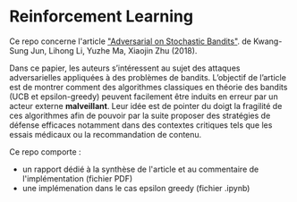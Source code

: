# Reinforcement Learning 

Ce repo concerne l'article ["Adversarial on Stochastic Bandits"](https://arxiv.org/abs/1810.12188). 
de Kwang-Sung Jun, Lihong Li, Yuzhe Ma, Xiaojin Zhu (2018). 

Dans ce papier, les auteurs s’intéressent au sujet des attaques adversarielles appliquées à des problèmes de bandits. L’objectif de l’article est de montrer comment des algorithmes classiques en théorie des bandits (UCB et epsilon-greedy) peuvent facilement être induits en erreur par un acteur externe **malveillant**. Leur idée est de pointer du doigt la fragilité de ces algorithmes afin de pouvoir par la suite proposer des stratégies de défense efficaces notamment dans des contextes critiques tels que les essais médicaux ou la recommandation de contenu.

Ce repo comporte : 
- un rapport dédié à la synthèse de l'article et au commentaire de l'implémentation (fichier PDF)
- une implémenation dans le cas epsilon greedy (fichier .ipynb)


